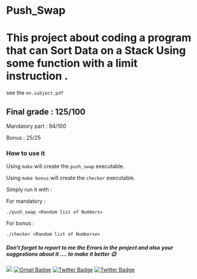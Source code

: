 # Push_Swap
# This project about coding a program that can Sort Data on a Stack Using some function with a limit instruction .
  see the ``en.subject.pdf``
## Final grade : 125/100

Mandatory part : 94/100

Bonus : 25/25

### How to use it

Using ``make`` will create the ``push_swap`` executable.

Using ``make bonus`` will create the ``checker`` executable.

Simply run it with :
 
 For mandatory :
```
./push_swap <Random list of Numbers>
```
 For bonus :
 
```
./checker <Random list of Numberse>
```

##### Don't forget to report to me the Errors in the project and also your suggestions about it .... to make it better 😉
 <a href="https://github.com/commando0404" target="_blank"><img src="https://img.shields.io/badge/github-000000?style=flat-square&logo=Github&logoColor=white"/></a>
[![Gmail Badge](https://img.shields.io/badge/-Gmail-d14836?style=flat-square&logo=Gmail&logoColor=white&link=mailto:omarabdelhadi1337@gmail.com)](mailto:omarabdelhadi1337@gmail.com)
[![Twitter Badge](https://img.shields.io/badge/-Twitter-1c89f0?style=flat-square&logo=twitter&logoColor=white&link=https://twitter.com/commando404/)](https://twitter.com/commando404/) 
[![Twitter Badge](https://img.shields.io/badge/-Facebook-1c89f0?style=flat-square&logo=facebook&logoColor=white&link=https://www.facebook.com/profile.php?id=100077385294005/)](https://www.facebook.com/profile.php?id=100077385294005/)
